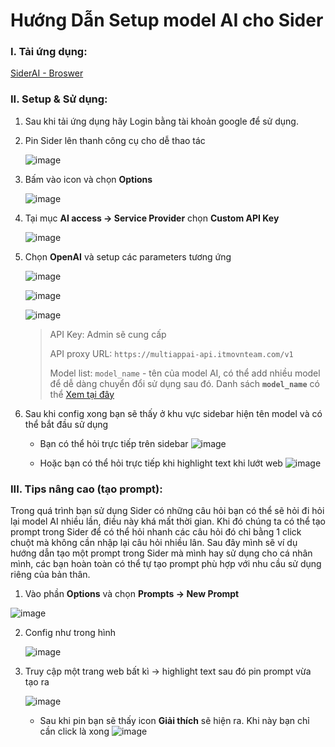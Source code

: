 # Hướng Dẫn Setup model AI cho Sider

### I. Tải ứng dụng: 
[SiderAI - Broswer](https://sider.ai/)

### II. Setup & Sử dụng:
1. Sau khi tải ứng dụng hãy Login bằng tài khoản google để sử dụng.

2. Pin Sider lên thanh công cụ cho dễ thao tác

   ![image](https://github.com/user-attachments/assets/d35aecc5-0e03-4d2e-b9f4-c66261aef9c9)

3. Bấm vào icon và chọn **Options**

   ![image](https://github.com/user-attachments/assets/41041670-e32a-45e9-93c9-bd3935cc2cdc)

4. Tại mục **AI access -> Service Provider** chọn **Custom API Key**

   ![image](https://github.com/user-attachments/assets/e5a2e666-710a-4d7f-a85f-e9a426529e02)

5. Chọn **OpenAI** và setup các parameters tương ứng

   ![image](https://github.com/user-attachments/assets/3da25ccc-ed97-4567-8ed0-eece41636d82)

   ![image](https://github.com/user-attachments/assets/c09232f2-41ec-432c-a9f4-f1a030d312e9)

   ![image](https://github.com/user-attachments/assets/981d6013-78bd-483c-8e1a-062ddb9b9da6)

    > API Key: Admin sẽ cung cấp
    >
    > API proxy URL: `https://multiappai-api.itmovnteam.com/v1`
    > 
    > Model list: `model_name` - tên của model AI, có thể add nhiều model để dễ dàng chuyển đổi sử dụng sau đó. Danh sách **`model_name`** có thể [Xem tại đây](https://multiappai.itmovnteam.com/pages/pricing/pricing#bang-gia-model-chi-tiet)

6. Sau khi config xong bạn sẽ thấy ở khu vực sidebar hiện tên model và có thể bắt đầu sử dụng

   - Bạn có thể hỏi trực tiếp trên sidebar
   ![image](https://github.com/user-attachments/assets/956401be-9bdc-4c7e-819e-cdf28281ff88)

   - Hoặc bạn có thể hỏi trực tiếp khi highlight text khi lướt web
   ![image](https://github.com/user-attachments/assets/c37308bd-e488-4f0e-a83f-86b72b7fd6ab)

### III. Tips nâng cao (tạo prompt):
Trong quá trình bạn sử dụng Sider có những câu hỏi bạn có thể sẽ hỏi đi hỏi lại model AI nhiều lần, điều này khá mất thời gian. Khi đó chúng ta có thể tạo prompt trong Sider để có thể hỏi nhanh các câu hỏi đó chỉ bằng 1 click chuột mà không cần nhập lại câu hỏi nhiều lân. Sau đây mình sẽ ví dụ hướng dẫn tạo một prompt trong Sider mà mình hay sử dụng cho cá nhân mình, các bạn hoàn toàn có thể tự tạo prompt phù hợp với nhu cầu sử dụng riêng của bản thân.

1.  Vào phần **Options** và chọn **Prompts -> New Prompt**

   ![image](https://github.com/user-attachments/assets/661bd68f-bf77-4f30-b24e-6a4386a51732)

2. Config như trong hình

    ![image](https://github.com/user-attachments/assets/15253ca4-3a75-4ebe-851c-26ba71898562)

3. Truy cập một trang web bất kì -> highlight text sau đó pin prompt vừa tạo ra

   ![image](https://github.com/user-attachments/assets/3641f5fd-f490-40dc-bbe3-5b433b1fb0ae)
   
   - Sau khi pin bạn sẽ thấy icon **Giải thích** sẽ hiện ra. Khi này bạn chỉ cần click là xong
   ![image](https://github.com/user-attachments/assets/418d73ea-e99a-4d03-bc9a-50ac72902990)








